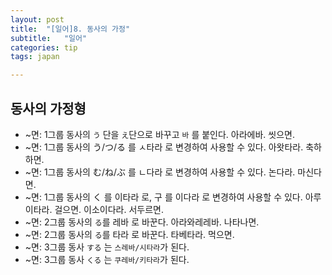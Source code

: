 ```yaml
---
layout: post
title:  "[일어]8. 동사의 가정"
subtitle:   "일어"
categories: tip
tags: japan

---
```


## 동사의 가정형

- ~면: 1그룹 동사의 `う` 단을 `え`단으로 바꾸고  `바` 를 붙인다. 아라에바. 씻으면.
- ~면: 1그룹 동사의 う/つ/る 를 ㅅ타라 로 변경하여 사용할 수 있다. 아왓타라. 축하하면.
- ~면: 1그룹 동사의 む/ね/ぶ 를 ㄴ다라 로 변경하여 사용할 수 있다. 논다라. 마신다면.
- ~면: 1그룹 동사의 く 를 이타라 로, 구 를 이다라 로 변경하여 사용할 수 있다. 아루이타라. 걸으면. 이소이다라. 서두르면.
- ~면: 2그룹 동사의 `る`를 레바 로 바꾼다. 아라와레레바. 나타나면.
- ~면: 2그룹 동사의 `る`를 타라 로 바꾼다. 타베타라. 먹으면.
- ~면: 3그룹 동사 `する` 는 `스레바/시타라`가 된다. 
- ~면: 3그룹 동사 `くる` 는 `쿠레바/키타라`가 된다. 
